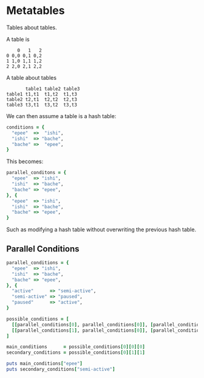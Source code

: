 # Metatables
Tables about tables.

A table is
~~~
    0   1   2
0 0,0 0,1 0,2
1 1,0 1,1 1,2
2 2,0 2,1 2,2
~~~

A table about tables
~~~
       table1 table2 table3
table1 t1,t1  t1,t2  t1,t3
table2 t2,t1  t2,t2  t2,t3
table3 t3,t1  t3,t2  t3,t3
~~~

We can then assume a table is a hash table:

~~~ruby
conditions = {
  "epee"  =>  "ishi",
  "ishi"  => "bache",
  "bache" =>  "epee",
}
~~~

This becomes:

~~~ruby
parallel_conditons = {
  "epee"  => "ishi",
  "ishi"  => "bache",
  "bache" => "epee",
}, {
  "epee"  => "ishi",
  "ishi"  => "bache",
  "bache" => "epee",
}
~~~

Such as modifying a hash table without overwriting the previous hash table.

## Parallel Conditions
~~~ruby
parallel_conditions = {
  "epee"  => "ishi",
  "ishi"  => "bache",
  "bache" => "epee",
}, {
  "active"      => "semi-active",
  "semi-active" => "paused",
  "paused"      => "active",
}

possible_conditions = [
  [[parallel_conditions[0], parallel_conditions[0]], [parallel_conditions[0], parallel_conditions[1]]],
  [[parallel_conditions[1], parallel_conditions[0]], [parallel_conditions[1], parallel_conditions[1]]],
]

main_conditions      = possible_conditions[0][0][0]
secondary_conditions = possible_conditions[0][1][1]

puts main_conditions["epee"]
puts secondary_conditions["semi-active"]
~~~

